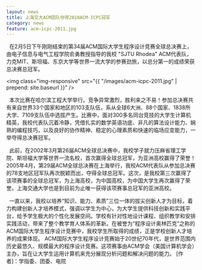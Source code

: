 ```yaml
---
layout: news
title: 上海交大ACM团队夺得2010ACM-ICPC冠军
category: news
feature: acm-icpc-2011.jpg
---
```


&nbsp;&nbsp;在2月5日下午刚刚结束的第34届ACM国际大学生程序设计竞赛全球总决赛上，由电子信息与电气工程学院俞勇教授指导的我校 "SJTU Rhodea" ACM代表队，力克MIT、斯坦福、东京大学等世界一流大学的参赛劲旅，以总分第一的成绩荣获总决赛总冠军。<!--break-->


<img class="img-responsive" src="{{ "/images/acm-icpc-2011.jpg" | prepend: site.baseurl }}" />

&nbsp;&nbsp;本次比赛在哈尔滨工程大学举行。竞争异常激烈，胜利来之不易！参加总决赛共有来自世界33个国家和地区的103支队伍，系从全球6大洲、88个国家、1838所大学、7109支队伍中选拔产生。比赛中，面对300多名同台竞技的大学生计算机精英，我校代表队沉着冷静，凭借扎实的数学英语功底、非凡的算法设计能力、娴熟的编程技巧，以及良好的协作精神、稳定的心理素质和快速的临场应变能力，一举夺得总决赛冠军。  

&nbsp;&nbsp;此前，在2002年3月第26届ACM全球总决赛中，我校学子就力压麻省理工学院、斯坦福大学等世界一流名校，首次赢得全球总冠军，为亚洲高校赢得了荣誉！2005年4月，第29届ACM全球总决赛在上海举行，我校ACM代表队从参加总决赛的78支地区冠军队再次脱颖而出，夺得全球总冠军。这次，是我校第三次赢得了该项赛事的全球总冠军，为上海高校，为中国高校，为中国大学生再次赢得了荣誉。上海交通大学也是到目前为止唯一获得该项赛事总冠军的亚洲高校。  

&nbsp;&nbsp;一直以来，我校以培养“知识、能力、素质”三位一体的拔尖创新人才为目标，着力构建创新人才培养模式，强调以学生为中心，为大学生提供科技创新和实践平台，给予学生极大的个性化发展空间。学校有针对性地设计课程、组织教学和安排实践活动，带来了整个教学育人体系的革新。在被誉为“程序设计奥林匹克”之称的ACM国际大学生程序设计竞赛中，我校学生所取得的成绩，正是学校创新人才培养的成果体现。  ACM国际大学生程序设计竞赛始于20世纪70年代，是世界范围内历史最悠久、规模最大的程序设计竞赛。这项赛事由ACM学会（美国计算机学会）主办，旨在让大学生运用计算机来充分展现分析问题和解决问题的能力。  [作者]：学指委、团委、电院
